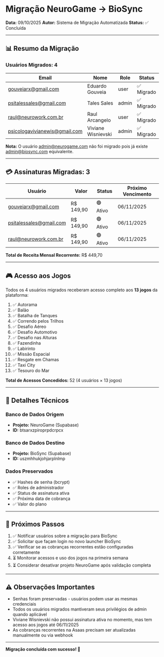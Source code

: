 # Migração NeuroGame → BioSync

**Data:** 09/10/2025
**Autor:** Sistema de Migração Automatizada
**Status:** ✅ Concluída

---

## 📊 Resumo da Migração

### Usuários Migrados: 4
| Email | Nome | Role | Status |
|-------|------|------|--------|
| gouveiarx@gmail.com | Eduardo Gouveia | user | ✅ Migrado |
| psitalessales@gmail.com | Tales Sales | admin | ✅ Migrado |
| raul@neurowork.com.br | Raul Arcangelo | user | ✅ Migrado |
| psicologavivianewis@gmail.com | Viviane Wisnievski | admin | ✅ Migrado |

**Nota:** O usuário admin@neurogame.com não foi migrado pois já existe admin@biosync.com equivalente.

---

## 💳 Assinaturas Migradas: 3

| Usuário | Valor | Status | Próximo Vencimento |
|---------|-------|--------|-------------------|
| gouveiarx@gmail.com | R$ 149,90 | 🟢 Ativo | 06/11/2025 |
| psitalessales@gmail.com | R$ 149,90 | 🟢 Ativo | 06/11/2025 |
| raul@neurowork.com.br | R$ 149,90 | 🟢 Ativo | 06/11/2025 |

**Total de Receita Mensal Recorrente:** R$ 449,70

---

## 🎮 Acesso aos Jogos

Todos os 4 usuários migrados receberam acesso completo aos **13 jogos** da plataforma:

1. ✅ Autorama
2. ✅ Balão
3. ✅ Batalha de Tanques
4. ✅ Correndo pelos Trilhos
5. ✅ Desafio Aéreo
6. ✅ Desafio Automotivo
7. ✅ Desafio nas Alturas
8. ✅ Fazendinha
9. ✅ Labirinto
10. ✅ Missão Espacial
11. ✅ Resgate em Chamas
12. ✅ Taxi City
13. ✅ Tesouro do Mar

**Total de Acessos Concedidos:** 52 (4 usuários × 13 jogos)

---

## 🔐 Detalhes Técnicos

### Banco de Dados Origem
- **Projeto:** NeuroGame (Supabase)
- **ID:** btsarxzpiroprpdcrpcx

### Banco de Dados Destino
- **Projeto:** BioSync (Supabase)
- **ID:** uszmhhukjohjarplnlmp

### Dados Preservados
- ✅ Hashes de senha (bcrypt)
- ✅ Roles de administrador
- ✅ Status de assinatura ativa
- ✅ Próxima data de cobrança
- ✅ Valor do plano

---

## 📝 Próximos Passos

1. ✅ Notificar usuários sobre a migração para BioSync
2. ✅ Solicitar que façam login no novo launcher BioSync
3. ✅ Verificar se as cobranças recorrentes estão configuradas corretamente
4. ⏳ Monitorar acessos e uso dos jogos na primeira semana
5. ⏳ Considerar desativar projeto NeuroGame após validação completa

---

## ⚠️ Observações Importantes

- Senhas foram preservadas - usuários podem usar as mesmas credenciais
- Todos os usuários migrados mantiveram seus privilégios de admin quando aplicável
- Viviane Wisnievski não possui assinatura ativa no momento, mas tem acesso aos jogos até 06/11/2025
- As cobranças recorrentes na Asaas precisam ser atualizadas manualmente ou via webhook

---

**Migração concluída com sucesso! 🎉**
